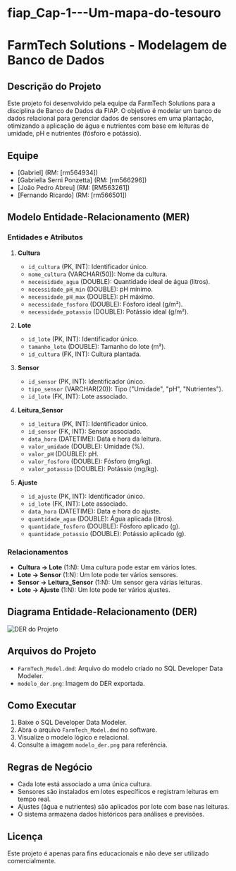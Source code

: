 # fiap_Cap-1---Um-mapa-do-tesouro

# FarmTech Solutions - Modelagem de Banco de Dados

## Descrição do Projeto
Este projeto foi desenvolvido pela equipe da FarmTech Solutions para a disciplina de Banco de Dados da FIAP. O objetivo é modelar um banco de dados relacional para gerenciar dados de sensores em uma plantação, otimizando a aplicação de água e nutrientes com base em leituras de umidade, pH e nutrientes (fósforo e potássio).

## Equipe
- [Gabriel] (RM: [rm564934])
- [Gabriella Serni Ponzetta] (RM: [rm566296])
- [João Pedro Abreu] (RM: [RM563261])
- [Fernando Ricardo] (RM: [rm566501])

## Modelo Entidade-Relacionamento (MER)

### Entidades e Atributos
1. **Cultura**
   - `id_cultura` (PK, INT): Identificador único.
   - `nome_cultura` (VARCHAR(50)): Nome da cultura.
   - `necessidade_agua` (DOUBLE): Quantidade ideal de água (litros).
   - `necessidade_pH_min` (DOUBLE): pH mínimo.
   - `necessidade_pH_max` (DOUBLE): pH máximo.
   - `necessidade_fosforo` (DOUBLE): Fósforo ideal (g/m²).
   - `necessidade_potassio` (DOUBLE): Potássio ideal (g/m²).

2. **Lote**
   - `id_lote` (PK, INT): Identificador único.
   - `tamanho_lote` (DOUBLE): Tamanho do lote (m²).
   - `id_cultura` (FK, INT): Cultura plantada.

3. **Sensor**
   - `id_sensor` (PK, INT): Identificador único.
   - `tipo_sensor` (VARCHAR(20)): Tipo ("Umidade", "pH", "Nutrientes").
   - `id_lote` (FK, INT): Lote associado.

4. **Leitura_Sensor**
   - `id_leitura` (PK, INT): Identificador único.
   - `id_sensor` (FK, INT): Sensor associado.
   - `data_hora` (DATETIME): Data e hora da leitura.
   - `valor_umidade` (DOUBLE): Umidade (%).
   - `valor_pH` (DOUBLE): pH.
   - `valor_fosforo` (DOUBLE): Fósforo (mg/kg).
   - `valor_potassio` (DOUBLE): Potássio (mg/kg).

5. **Ajuste**
   - `id_ajuste` (PK, INT): Identificador único.
   - `id_lote` (FK, INT): Lote associado.
   - `data_hora` (DATETIME): Data e hora do ajuste.
   - `quantidade_agua` (DOUBLE): Água aplicada (litros).
   - `quantidade_fosforo` (DOUBLE): Fósforo aplicado (g).
   - `quantidade_potassio` (DOUBLE): Potássio aplicado (g).

### Relacionamentos
- **Cultura → Lote** (1:N): Uma cultura pode estar em vários lotes.
- **Lote → Sensor** (1:N): Um lote pode ter vários sensores.
- **Sensor → Leitura_Sensor** (1:N): Um sensor gera várias leituras.
- **Lote → Ajuste** (1:N): Um lote pode ter vários ajustes.

## Diagrama Entidade-Relacionamento (DER)
![DER do Projeto](modelo_der.png)

## Arquivos do Projeto
- `FarmTech_Model.dmd`: Arquivo do modelo criado no SQL Developer Data Modeler.
- `modelo_der.png`: Imagem do DER exportada.

## Como Executar
1. Baixe o SQL Developer Data Modeler.
2. Abra o arquivo `FarmTech_Model.dmd` no software.
3. Visualize o modelo lógico e relacional.
4. Consulte a imagem `modelo_der.png` para referência.

## Regras de Negócio
- Cada lote está associado a uma única cultura.
- Sensores são instalados em lotes específicos e registram leituras em tempo real.
- Ajustes (água e nutrientes) são aplicados por lote com base nas leituras.
- O sistema armazena dados históricos para análises e previsões.

## Licença
Este projeto é apenas para fins educacionais e não deve ser utilizado comercialmente.
